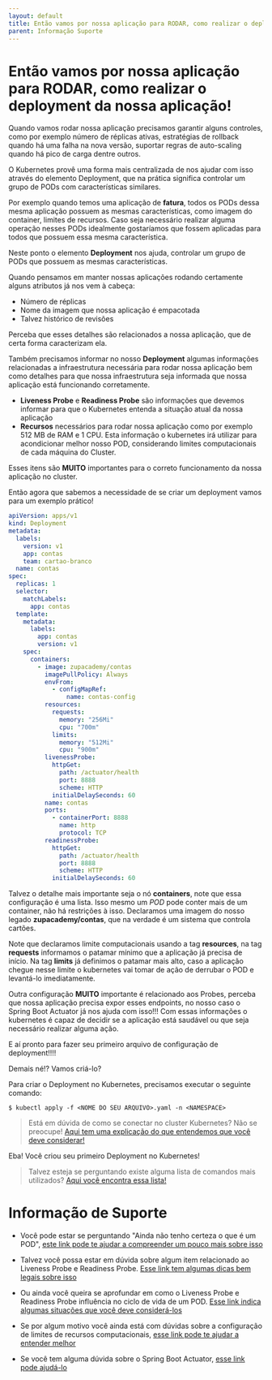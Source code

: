 ```yaml
---
layout: default
title: Então vamos por nossa aplicação para RODAR, como realizar o deployment da nossa aplicação! 
parent: Informação Suporte
---
```

# Então vamos por nossa aplicação para RODAR, como realizar o deployment da nossa aplicação!

Quando vamos rodar nossa aplicação precisamos garantir alguns controles, como por
exemplo número de réplicas ativas, estratégias de rollback quando há uma falha na nova
versão, suportar regras de auto-scaling quando há pico de carga dentre outros.

O Kubernetes provê uma forma mais centralizada de nos ajudar com isso através do elemento
Deployment, que na prática significa controlar um grupo de PODs com características similares.

Por exemplo quando temos uma aplicação de **fatura**, todos os PODs dessa mesma aplicação possuem
as mesmas características, como imagem do container, limites de recursos. Caso seja
necessário realizar alguma operação nesses PODs idealmente gostaríamos que fossem aplicadas
para todos que possuem essa mesma característica.

Neste ponto o elemento **Deployment** nos ajuda, controlar um grupo de PODs que possuem as mesmas características.

Quando pensamos em manter nossas aplicações rodando certamente alguns atributos já nos vem à cabeça:

* Número de réplicas
* Nome da imagem que nossa aplicação é empacotada 
* Talvez histórico de revisões 

Perceba que esses detalhes são relacionados a nossa aplicação, que de certa forma caracterizam ela.

Também precisamos informar no nosso **Deployment** algumas informações relacionadas a infraestrutura necessária para rodar
nossa aplicação bem como detalhes para que nossa infraestrutura seja informada que nossa aplicação está funcionando 
corretamente.

* **Liveness Probe** e **Readiness Probe** são informações que devemos informar para que o Kubernetes entenda a situação atual da nossa aplicação 
* **Recursos** necessários para rodar nossa aplicação como por exemplo 512 MB de RAM e 1 CPU. Esta informação o kubernetes irá
utilizar para acondicionar melhor nosso POD, considerando limites computacionais de cada máquina do Cluster.

Esses itens são **MUITO** importantes para o correto funcionamento da nossa aplicação no cluster.

Então agora que sabemos a necessidade de se criar um deployment vamos para um exemplo prático!

```yaml
apiVersion: apps/v1
kind: Deployment
metadata:
  labels:
    version: v1
    app: contas
    team: cartao-branco
  name: contas
spec:
  replicas: 1
  selector:
    matchLabels:
      app: contas
  template:
    metadata:
      labels:
        app: contas
        version: v1
    spec:
      containers:
        - image: zupacademy/contas
          imagePullPolicy: Always
          envFrom:
            - configMapRef:
                name: contas-config
          resources:
            requests:
              memory: "256Mi"
              cpu: "700m"
            limits:
              memory: "512Mi"
              cpu: "900m"
          livenessProbe:
            httpGet:
              path: /actuator/health
              port: 8888
              scheme: HTTP
            initialDelaySeconds: 60
          name: contas
          ports:
            - containerPort: 8888
              name: http
              protocol: TCP
          readinessProbe:
            httpGet:
              path: /actuator/health
              port: 8888
              scheme: HTTP
            initialDelaySeconds: 60
```

Talvez o detalhe mais importante seja o nó **containers**, note que essa configuração é uma lista. Isso mesmo um _POD_ pode conter 
mais de um container, não há restrições à isso. Declaramos uma imagem do nosso legado **zupacademy/contas**, que na verdade é um 
sistema que controla cartões.

Note que declaramos limite computacionais usando a tag **resources**, na tag **requests** informamos o patamar mínimo que a aplicação
já precisa de início. Na tag **limits** já definimos o patamar mais alto, caso a aplicação chegue nesse limite o kubernetes vai tomar de ação
de derrubar o POD e levantá-lo imediatamente.  

Outra configuração **MUITO** importante é relacionado aos Probes, perceba que nossa aplicação precisa expor esses endpoints, no nosso caso
o Spring Boot Actuator já nos ajuda com isso!!! Com essas informações o kubernetes é capaz de decidir se a aplicação está saudável ou que seja 
necessário realizar alguma ação.

E aí pronto para fazer seu primeiro arquivo de configuração de deployment!!!!

Demais né!? Vamos criá-lo?

Para criar o Deployment no Kubernetes, precisamos executar o seguinte comando:

```shell script
$ kubectl apply -f <NOME DO SEU ARQUIVO>.yaml -n <NAMESPACE>
```

> Está em dúvida de como se conectar no cluster Kubernetes? Não se preocupe! [Aqui tem uma explicação do que entendemos que você deve considerar!](../informacao_procedural/conectando_gcloud_sdk.md)

Eba! Você criou seu primeiro Deployment no Kubernetes!

>  Talvez esteja se perguntando existe alguma lista de comandos mais utilizados? [Aqui você encontra essa lista!](kubernetes_kubectl.md)

# Informação de Suporte

* Você pode estar se perguntando "Ainda não tenho certeza o que é um POD", [este link pode te ajudar a compreender um pouco mais sobre isso](https://kubernetes.io/docs/concepts/workloads/pods/)

* Talvez você possa estar em dúvida sobre algum item relacionado ao Liveness Probe e Readiness Probe. [Esse link tem algumas dicas bem legais sobre isso](https://kubernetes.io/docs/tasks/configure-pod-container/configure-liveness-readiness-startup-probes/)

* Ou ainda você queira se aprofundar em como o Liveness Probe e Readiness Probe influência no ciclo de vida de um POD. [Esse link indica algumas situações que você deve considerá-los](https://kubernetes.io/docs/concepts/workloads/pods/pod-lifecycle/#when-should-you-use-a-liveness-probe)

* Se por algum motivo você ainda está com dúvidas sobre a configuração de limites de recursos computacionais, [esse link pode te ajudar a entender melhor](https://cloud.google.com/blog/products/gcp/kubernetes-best-practices-resource-requests-and-limits)

* Se você tem alguma dúvida sobre o Spring Boot Actuator, [esse link pode ajudá-lo](https://docs.spring.io/spring-boot/docs/current/reference/html/production-ready-features.html)